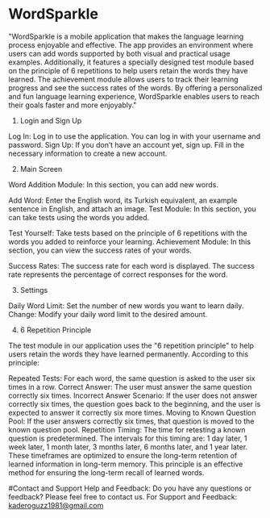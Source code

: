 # WordSparkle

"WordSparkle is a mobile application that makes the language learning process enjoyable and effective. The app provides an environment where users can add words supported by both visual and practical usage examples. Additionally, it features a specially designed test module based on the principle of 6 repetitions to help users retain the words they have learned. The achievement module allows users to track their learning progress and see the success rates of the words. By offering a personalized and fun language learning experience, WordSparkle enables users to reach their goals faster and more enjoyably."

1. Login and Sign Up
   
Log In: Log in to use the application. You can log in with your username and password.
Sign Up: If you don’t have an account yet, sign up. Fill in the necessary information to create a new account.

2. Main Screen
   
Word Addition Module: In this section, you can add new words.

Add Word: Enter the English word, its Turkish equivalent, an example sentence in English, and attach an image.
Test Module: In this section, you can take tests using the words you added.

Test Yourself: Take tests based on the principle of 6 repetitions with the words you added to reinforce your learning.
Achievement Module: In this section, you can view the success rates of your words.

Success Rates: The success rate for each word is displayed. The success rate represents the percentage of correct responses for the word.


3. Settings
   
Daily Word Limit: Set the number of new words you want to learn daily.
Change: Modify your daily word limit to the desired amount.

4. 6 Repetition Principle
   
The test module in our application uses the "6 repetition principle" to help users retain the words they have learned permanently. According to this principle:

Repeated Tests: For each word, the same question is asked to the user six times in a row.
Correct Answer: The user must answer the same question correctly six times.
Incorrect Answer Scenario: If the user does not answer correctly six times, the question goes back to the beginning, and the user is expected to answer it correctly six more times.
Moving to Known Question Pool: If the user answers correctly six times, that question is moved to the known question pool.
Repetition Timing: The time for retesting a known question is predetermined. The intervals for this timing are: 1 day later, 1 week later, 1 month later, 3 months later, 6 months later, and 1 year later. These timeframes are optimized to ensure the long-term retention of learned information in long-term memory.
This principle is an effective method for ensuring the long-term recall of learned words.

#Contact and Support
Help and Feedback: Do you have any questions or feedback? Please feel free to contact us.
For Support and Feedback: kaderoguzz1981@gmail.com


